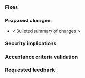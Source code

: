 ### Fixes 
<!-- describe the problem being solved here -->

### Proposed changes:
* < Bulleted summary of changes >

<!-- Add detailed discussion of changes here -->

### Security implications
<!-- What are the potential security concerns? Does the change deal with PII? User input? A component with a known vulnerability? Etc. -->

### Acceptance criteria validation
<!-- Were you able to fully test the acceptance criteria on the related ticket? If not, why not? -->

### Requested feedback
<!-- What type of feedback would you like from reviewers? -->

<!-- Insert screenshots if needed (drag images here) -->
